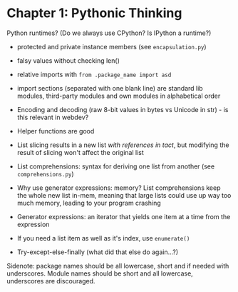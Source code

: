 # Chapter 1: Pythonic Thinking

Python runtimes? (Do we always use CPython? Is IPython a runtime?)

- protected and private instance members (see `encapsulation.py`)
- falsy values without checking len()
- relative imports with `from .package_name import asd`  
- import sections (separated with one blank line) are standard lib modules, third-party modules and own modules in alphabetical order

- Encoding and decoding (raw 8-bit values in bytes vs Unicode in str) - is this relevant in webdev?
- Helper functions are good
- List slicing results in a new list *with references in tact*, but modifying the result of slicing won't affect the original list

- List comprehensions: syntax for deriving one list from another (see `comprehensions.py`)
- Why use generator expressions: memory? List comprehensions keep the whole new list in-mem, meaning that large lists could use up way too much memory, leading to your program crashing
- Generator expressions: an iterator that yields one item at a time from the expression
- If you need a list item as well as it's index, use `enumerate()`
- Try-except-else-finally (what did that else do again...?)

Sidenote: package names should be all lowercase, short and if needed with underscores. Module names should be short and all lowercase, underscores are discouraged.
